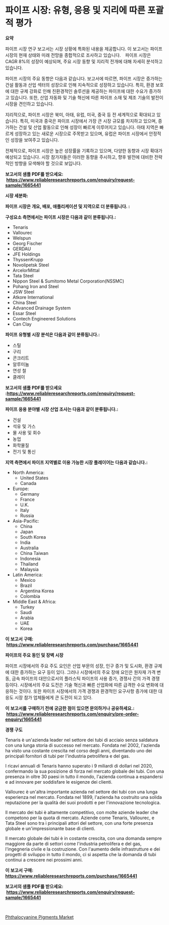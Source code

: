 <p><h1>파이프 시장: 유형, 응용 및 지리에 따른 포괄적 평가</h1></p><p><strong>요약</strong></p>
<p><p>파이프 시장 연구 보고서는 시장 상황에 특화된 내용을 제공합니다. 이 보고서는 파이프 시장의 현재 상태와 미래 전망을 종합적으로 조사하고 있습니다.　파이프 시장은 CAGR 8%의 성장이 예상되며, 주요 시장 동향 및 지리적 전개에 대해 자세히 분석하고 있습니다.</p><p>파이프 시장의 주요 동향은 다음과 같습니다. 보고서에 따르면, 파이프 시장은 증가하는 건설 활동과 산업 섹터의 성장으로 인해 지속적으로 성장하고 있습니다. 특히, 환경 보호에 대한 규제 강화로 인해 친환경적인 솔루션을 제공하는 파이프에 대한 수요가 증가하고 있습니다. 또한, 산업 자동화 및 기술 혁신에 따른 파이프 소재 및 제조 기술의 발전이 시장을 견인하고 있습니다.</p><p>지리적으로, 파이프 시장은 북미, 아태, 유럽, 미국, 중국 등 전 세계적으로 확대되고 있습니다. 특히, 미국과 중국은 파이프 시장에서 가장 큰 시장 규모를 차지하고 있으며, 증가하는 건설 및 산업 활동으로 인해 성장이 빠르게 이루어지고 있습니다. 아태 지역은 빠르게 성장하고 있는 새로운 시장으로 주목받고 있으며, 유럽은 파이프 시장에서 안정적인 성장을 보여주고 있습니다.</p><p>전체적으로, 파이프 시장은 높은 성장률을 기록하고 있으며, 다양한 동향과 시장 확대가 예상되고 있습니다. 시장 참가자들은 이러한 동향을 주시하고, 향후 발전에 대비한 전략적인 방향을 모색해야 할 것으로 보입니다.</p></p>
<p><strong>보고서의 샘플 PDF를 받으세요: &nbsp;<a href="https://www.reliableresearchreports.com/enquiry/request-sample/1665441">https://www.reliableresearchreports.com/enquiry/request-sample/1665441</a></strong></p>
<p><strong>시장 세분화:</strong></p>
<p><strong> 파이프 시장은 개요, 배포, 애플리케이션 및 지역으로 더 분류됩니다. :</strong></p>
<p><strong>구성요소 측면에서는 파이프 시장은 다음과 같이 분류됩니다.:</strong></p>
<p><ul><li>Tenaris</li><li>Vallourec</li><li>Welspun</li><li>Georg Fischer</li><li>GERDAU</li><li>JFE Holdings</li><li>ThyssenKrupp</li><li>Novolipetsk Steel</li><li>ArcelorMittal</li><li>Tata Steel</li><li>Nippon Steel & Sumitomo Metal Corporation(NSSMC)</li><li>Pohang Iron and Steel</li><li>JSW Steel</li><li>Atkore International</li><li>China Steel</li><li>Advanced Drainage System</li><li>Essar Steel</li><li>Contech Engineered Solutions</li><li>Can Clay</li></ul></p>
<p><strong> 파이프 유형별 시장 분석은 다음과 같이 분류됩니다.:</strong></p>
<p><ul><li>스틸</li><li>구리</li><li>콘크리트</li><li>알루미늄</li><li>연성 철</li><li>클레이</li></ul></p>
<p><strong>보고서의 샘플 PDF를 받으세요 :<a href="https://www.reliableresearchreports.com/enquiry/request-sample/1665441">https://www.reliableresearchreports.com/enquiry/request-sample/1665441</a></strong></p>
<p><strong> 파이프 응용 분야별 시장 산업 조사는 다음과 같이 분류됩니다.:</strong></p>
<p><ul><li>건설</li><li>석유 및 가스</li><li>물 사용 및 회수</li><li>농업</li><li>화학물질</li><li>전기 및 통신</li></ul></p>
<p><strong>지역 측면에서 파이프 지역별로 이용 가능한 시장 플레이어는 다음과 같습니다.:</strong></p>
<p><ul>
    <li>
        North America:
        <ul>
            <li>United States</li>
            <li>Canada</li>
        </ul>
    </li>
    <li>
        Europe:
        <ul>
            <li>Germany</li>
            <li>France</li>
            <li>U.K.</li>
            <li>Italy</li>
            <li>Russia</li>
        </ul>
    </li>
    <li>
        Asia-Pacific:
        <ul>
            <li>China</li>
            <li>Japan</li>
            <li>South Korea</li>
            <li>India</li>
            <li>Australia</li>
            <li>China Taiwan</li>
            <li>Indonesia</li>
            <li>Thailand</li>
            <li>Malaysia</li>
        </ul>
    </li>
    <li>
        Latin America:
        <ul>
            <li>Mexico</li>
            <li>Brazil</li>
            <li>Argentina Korea</li>
            <li>Colombia</li>
        </ul>
    </li>
    <li>
        Middle East & Africa:
        <ul>
            <li>Turkey</li>
            <li>Saudi</li>
            <li>Arabia</li>
            <li>UAE</li>
            <li>Korea</li>
        </ul>
    </li>
    </ul></p>
<p><strong>이 보고서 구매: &nbsp;<a href="https://www.reliableresearchreports.com/purchase/1665441">https://www.reliableresearchreports.com/purchase/1665441</a></strong></p>
<p><strong>파이프의 주요 동인 및 장벽 시장</strong></p>
<p><p>파이프 시장에서의 주요 주도 요인은 산업 부문의 성장, 인구 증가 및 도시화, 환경 규제에 대한 증가하는 요구 등이 있다. 그러나 시장에서의 주요 장애 요인은 원자재 가격 변동, 금속 파이프의 대안으로서의 플라스틱 파이프의 사용 증가, 경쟁사 간의 가격 경쟁 등이다. 시장에서의 주요 도전은 기술 혁신과 빠른 산업화에 따른 급격한 수요 변화에 대응하는 것이다. 또한 파이프 시장에서의 가격 경쟁과 환경적인 요구사항 증가에 대한 대응도 시장 참가 업체들에게 큰 도전이 되고 있다.</p></p>
<p><strong>이 보고서를 구매하기 전에 궁금한 점이 있으면 문의하거나 공유하세요.: &nbsp;<a href="https://www.reliableresearchreports.com/enquiry/pre-order-enquiry/1665441">https://www.reliableresearchreports.com/enquiry/pre-order-enquiry/1665441</a></strong></p>
<p><strong>경쟁 구도</strong></p>
<p><p>Tenaris è un'azienda leader nel settore dei tubi di acciaio senza saldatura con una lunga storia di successo nel mercato. Fondata nel 2002, l'azienda ha visto una costante crescita nel corso degli anni, diventando uno dei principali fornitori di tubi per l'industria petrolifera e del gas.</p><p>I ricavi annuali di Tenaris hanno superato i 9 miliardi di dollari nel 2020, confermando la sua posizione di forza nel mercato globale dei tubi. Con una presenza in oltre 30 paesi in tutto il mondo, l'azienda continua a espandersi e ad innovare per soddisfare le esigenze dei clienti.</p><p>Vallourec è un'altra importante azienda nel settore dei tubi con una lunga esperienza nel mercato. Fondata nel 1899, l'azienda ha costruito una solida reputazione per la qualità dei suoi prodotti e per l'innovazione tecnologica.</p><p>Il mercato dei tubi è altamente competitivo, con molte aziende leader che competono per la quota di mercato. Aziende come Tenaris, Vallourec, e Tata Steel sono tra i principali attori del settore, con una forte presenza globale e un'impressionante base di clienti.</p><p>Il mercato globale dei tubi è in costante crescita, con una domanda sempre maggiore da parte di settori come l'industria petrolifera e del gas, l'ingegneria civile e la costruzione. Con l'aumento delle infrastrutture e dei progetti di sviluppo in tutto il mondo, ci si aspetta che la domanda di tubi continui a crescere nei prossimi anni.</p></p>
<p><strong>이 보고서 구매: &nbsp; <a href="https://www.reliableresearchreports.com/purchase/1665441">https://www.reliableresearchreports.com/purchase/1665441</a></strong></p>
<p><strong>보고서의 샘플 PDF를 받으세요: &nbsp;<a href="https://www.reliableresearchreports.com/enquiry/request-sample/1665441">https://www.reliableresearchreports.com/enquiry/request-sample/1665441</a></strong><strong></strong></p>
<p>&nbsp;</p>
<p><p><a href="https://fearless-okapi-6c8.notion.site/Phthalocyanine-Pigments-Market-Size-Reflecting-a-Forecast-Till-2031-Market-By-Type-By-Application--643c675b01e848a38fd9520c56a36467">Phthalocyanine Pigments Market</a></p></p>